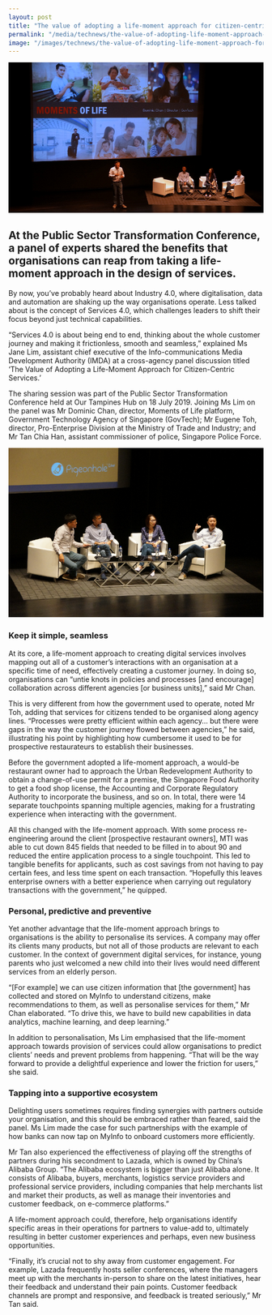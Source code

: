 ```yaml
---
layout: post
title: "The value of adopting a life-moment approach for citizen-centric services"
permalink: "/media/technews/the-value-of-adopting-life-moment-approach-for-citizen-centric-services"
image: "/images/technews/the-value-of-adopting-life-moment-approach-for-citizen-centric-services-part1.png"
---
```


![MOL at PST](/images/technews/the-value-of-adopting-life-moment-approach-for-citizen-centric-services.part1.png)

At the Public Sector Transformation Conference, a panel of experts shared the benefits that organisations can reap from taking a life-moment approach in the design of services.
---
 
By now, you’ve probably heard about Industry 4.0, where digitalisation, data and automation are shaking up the way organisations operate. Less talked about is the concept of Services 4.0, which challenges leaders to shift their focus beyond just technical capabilities.  

“Services 4.0 is about being end to end, thinking about the whole customer journey and making it frictionless, smooth and seamless,” explained Ms Jane Lim, assistant chief executive of the Info-communications Media Development Authority (IMDA) at a cross-agency panel discussion titled ‘The Value of Adopting a Life-Moment Approach for Citizen-Centric Services.’

The sharing session was part of the Public Sector Transformation Conference held at Our Tampines Hub on 18 July 2019. Joining Ms Lim on the panel was Mr Dominic Chan, director, Moments of Life platform, Government Technology Agency of Singapore (GovTech); Mr Eugene Toh, director, Pro-Enterprise Division at the Ministry of Trade and Industry; and Mr Tan Chia Han, assistant commissioner of police, Singapore Police Force.

![MOL at PST](/images/technews/the-value-of-adopting-life-moment-approach-for-citizen-centric-services-part2.png)

### **Keep it simple, seamless**

At its core, a life-moment approach to creating digital services involves mapping out all of a customer’s interactions with an organisation at a specific time of need, effectively creating a customer journey. In doing so, organisations can “untie knots in policies and processes [and encourage] collaboration across different agencies [or business units],” said Mr Chan.

This is very different from how the government used to operate, noted Mr Toh, adding that services for citizens tended to be organised along agency lines. “Processes were pretty efficient within each agency… but there were gaps in the way the customer journey flowed between agencies,” he said, illustrating his point by highlighting how cumbersome it used to be for prospective restaurateurs to establish their businesses.

Before the government adopted a life-moment approach, a would-be restaurant owner had to approach the Urban Redevelopment Authority to obtain a change-of-use permit for a premise, the Singapore Food Authority to get a food shop license, the Accounting and Corporate Regulatory Authority to incorporate the business, and so on. In total, there were 14 separate touchpoints spanning multiple agencies, making for a frustrating experience when interacting with the government.

All this changed with the life-moment approach. With some process re-engineering around the client [prospective restaurant owners], MTI was able to cut down 845 fields that needed to be filled in to about 90 and reduced the entire application process to a single touchpoint. This led to tangible benefits for applicants, such as cost savings from not having to pay certain fees, and less time spent on each transaction. “Hopefully this leaves enterprise owners with a better experience when carrying out regulatory transactions with the government,” he quipped.

### **Personal, predictive and preventive**

Yet another advantage that the life-moment approach brings to organisations is the ability to personalise its services. A company may offer its clients many products, but not all of those products are relevant to each customer. In the context of government digital services, for instance, young parents who just welcomed a new child into their lives would need different services from an elderly person. 

“[For example] we can use citizen information that [the government] has collected and stored on MyInfo to understand citizens, make recommendations to them, as well as personalise services for them,” Mr Chan elaborated. “To drive this, we have to build new capabilities in data analytics, machine learning, and deep learning.”

In addition to personalisation, Ms Lim emphasised that the life-moment approach towards provision of services could allow organisations to predict clients’ needs and prevent problems from happening. “That will be the way forward to provide a delightful experience and lower the friction for users,” she said.

### **Tapping into a supportive ecosystem**

Delighting users sometimes requires finding synergies with partners outside your organisation, and this should be embraced rather than feared, said the panel. Ms Lim made the case for such partnerships with the example of how banks can now tap on MyInfo to onboard customers more efficiently.

Mr Tan also experienced the effectiveness of playing off the strengths of partners during his secondment to Lazada, which is owned by China’s Alibaba Group. “The Alibaba ecosystem is bigger than just Alibaba alone. It consists of Alibaba, buyers, merchants, logistics service providers and professional service providers, including companies that help merchants list and market their products, as well as manage their inventories and customer feedback, on e-commerce platforms.”

A life-moment approach could, therefore, help organisations identify specific areas in their operations for partners to value-add to, ultimately resulting in better customer experiences and perhaps, even new business opportunities. 

“Finally, it’s crucial not to shy away from customer engagement. For example, Lazada frequently hosts seller conferences, where the managers meet up with the merchants in-person to share on the latest initiatives, hear their feedback and understand their pain points. Customer feedback channels are prompt and responsive, and feedback is treated seriously,” Mr Tan said. 
